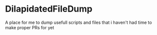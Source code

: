 # DilapidatedFileDump
A place for me to dump usefull scripts and files that i haven't had time to make proper PRs for yet
